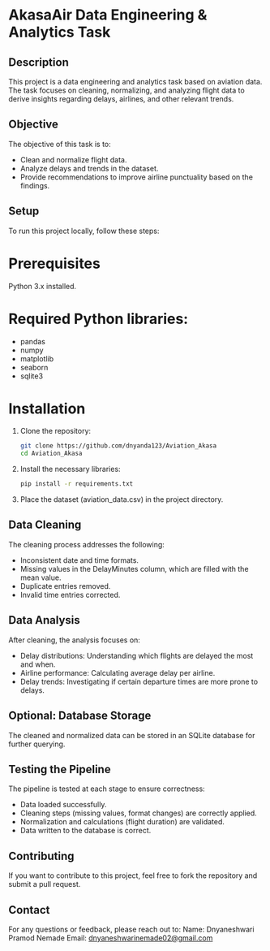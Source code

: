 # AkasaAir Data Engineering & Analytics Task

## Description
This project is a data engineering and analytics task based on aviation data. The task focuses on cleaning, normalizing, and analyzing flight data to derive insights regarding delays, airlines, and other relevant trends. 

## Objective
The objective of this task is to:
- Clean and normalize flight data.
- Analyze delays and trends in the dataset.
- Provide recommendations to improve airline punctuality based on the findings.

## Setup
To run this project locally, follow these steps:

# Prerequisites
Python 3.x installed.

# Required Python libraries:
- pandas
- numpy
- matplotlib
- seaborn
- sqlite3

# Installation
1. Clone the repository:
    ```bash
    git clone https://github.com/dnyanda123/Aviation_Akasa
    cd Aviation_Akasa 
3. Install the necessary libraries:
      ```bash
      pip install -r requirements.txt
5. Place the dataset (aviation_data.csv) in the project directory.

## Data Cleaning
The cleaning process addresses the following:
- Inconsistent date and time formats.
- Missing values in the DelayMinutes column, which are filled with the mean value.
- Duplicate entries removed.
- Invalid time entries corrected.

## Data Analysis
After cleaning, the analysis focuses on:
- Delay distributions: Understanding which flights are delayed the most and when.
- Airline performance: Calculating average delay per airline.
- Delay trends: Investigating if certain departure times are more prone to delays.

## Optional: Database Storage
The cleaned and normalized data can be stored in an SQLite database for further querying.

## Testing the Pipeline
The pipeline is tested at each stage to ensure correctness:
- Data loaded successfully.
- Cleaning steps (missing values, format changes) are correctly applied.
- Normalization and calculations (flight duration) are validated.
- Data written to the database is correct.

## Contributing
If you want to contribute to this project, feel free to fork the repository and submit a pull request.

## Contact
For any questions or feedback, please reach out to:
  Name: Dnyaneshwari Pramod Nemade
  Email: dnyaneshwarinemade02@gmail.com

